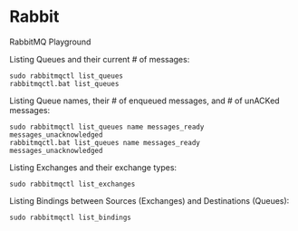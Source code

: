 # Rabbit
 RabbitMQ Playground

 Listing Queues and their current # of messages:
 ```
 sudo rabbitmqctl list_queues
 rabbitmqctl.bat list_queues
 ```
 
 Listing Queue names, their # of enqueued messages, and # of unACKed messages:
 ```
 sudo rabbitmqctl list_queues name messages_ready messages_unacknowledged
 rabbitmqctl.bat list_queues name messages_ready messages_unacknowledged
 ```

 Listing Exchanges and their exchange types:
 ```
 sudo rabbitmqctl list_exchanges
 ```

 Listing Bindings between Sources (Exchanges) and Destinations (Queues):
 ```
 sudo rabbitmqctl list_bindings
 ```
